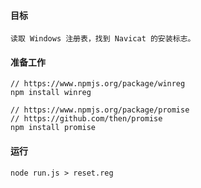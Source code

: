 #### 目标

	读取 Windows 注册表，找到 Navicat 的安装标志。

#### 准备工作

	// https://www.npmjs.org/package/winreg
	npm install winreg

	// https://www.npmjs.org/package/promise
	// https://github.com/then/promise
	npm install promise

#### 运行

	node run.js > reset.reg
